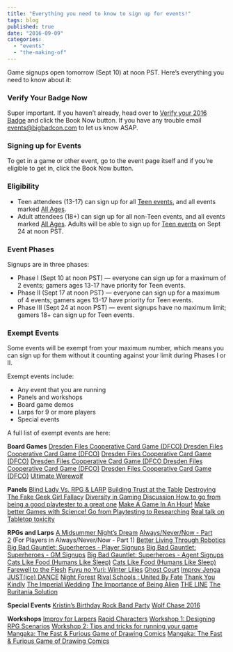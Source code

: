 ```yaml
---
title: "Everything you need to know to sign up for events!"
tags: blog
published: true
date: "2016-09-09"
categories: 
  - "events"
  - "the-making-of"
---
```


Game signups open tomorrow (Sept 10) at noon PST. Here’s everything you need to know about it:

### Verify Your Badge Now

Super important. If you haven’t already, head over to [Verify your 2016 Badge](http://www.bigbadcon.com/events/verify-your-2016-big-bad-con-badge/) and click the Book Now button. If you have any trouble email [events@bigbadcon.com](mailto:events@bigbadcon.com) to let us know ASAP.

### Signing up for Events

To get in a game or other event, go to the event page itself and if you’re eligible to get in, click the Book Now button.

### Eligibility

- Teen attendees (13-17) can sign up for all [Teen events](http://www.bigbadcon.com/events/categories/teens/), and all events marked [All Ages](http://www.bigbadcon.com/events/tags/all-ages/).
- Adult attendees (18+) can sign up for all non-Teen events, and all events marked [All Ages](http://www.bigbadcon.com/events/tags/all-ages/). Adults will be able to sign up for [Teen events](http://www.bigbadcon.com/events/categories/teens/) on Sept 24 at noon PST.

### Event Phases

Signups are in three phases:

- Phase I (Sept 10 at noon PST) — everyone can sign up for a maximum of 2 events; gamers ages 13-17 have priority for Teen events.
- Phase II (Sept 17 at noon PST) — everyone can sign up for a maximum of 4 events; gamers ages 13-17 have priority for Teen events.
- Phase III (Sept 24 at noon PST) — event signups have no maximum limit; gamers 18+ can sign up for Teen events.

### Exempt Events

Some events will be exempt from your maximum number, which means you can sign up for them without it counting against your limit during Phases I or II.

Exempt events include:

- Any event that you are running
- Panels and workshops
- Board game demos
- Larps for 9 or more players
- Special events

A full list of exempt events are here:

**Board Games** [Dresden Files Cooperative Card Game (DFCO) Dresden Files Cooperative Card Game (DFCO)](http://www.bigbadcon.com/events/dresden-files-cooperative-card-game-dfco-2/) [Dresden Files Cooperative Card Game (DFCO)](http://www.bigbadcon.com/events/dresden-files-cooperative-card-game-dfco-3/) [Dresden Files Cooperative Card Game (DFCO Dresden Files Cooperative Card Game (DFCO)](http://www.bigbadcon.com/events/dresden-files-cooperative-card-game-dfco-5/) [Dresden Files Cooperative Card Game (DFCO)](http://www.bigbadcon.com/events/dresden-files-cooperative-card-game-dfco-6/) [Ultimate Werewolf](http://www.bigbadcon.com/events/ultimate-werewolf/)

**Panels** [Blind Lady Vs. RPG & LARP](http://www.bigbadcon.com/events/blind-lady-vs-rpg-larp/) [Building Trust at the Table](http://www.bigbadcon.com/events/building-trust-at-the-table/) [Destroying The Fake Geek Girl Fallacy](http://www.bigbadcon.com/events/destroying-the-fake-geek-girl-fallacy/) [Diversity in Gaming Discussion How to go from being a good playtester to a great one](http://www.bigbadcon.com/events/how-to-go-from-being-a-good-playtester-to-a-great-one/) [Make A Game In An Hour!](http://www.bigbadcon.com/events/make-a-game-in-an-hour/) [Make better Games with Science! Go from Playtesting to Researching](http://www.bigbadcon.com/events/make-better-games-with-science-go-from-playtesting-to-researching/) [Real talk on Tabletop toxicity](http://www.bigbadcon.com/events/real-talk-on-tabletop-toxicity/)

**RPGs and Larps** [A Midsummer Night’s Dream](http://www.bigbadcon.com/events/a-midsummer-nights-dream/) [Always/Never/Now - Part 2](http://www.bigbadcon.com/events/alwaysnevernow-part-2-3/) (For Players in Always/Never/Now - Part 1) [Better Living Through Robotics](http://www.bigbadcon.com/events/better-living-through-robotics/) [Big Bad Gauntlet: Superheroes - Player Signups](http://www.bigbadcon.com/events/big-bad-gauntlet-superheroes-player-signups/ "Big Bad Gauntlet: Superheroes - Player Signups") [](http://www.bigbadcon.com/events/better-living-through-robotics/) [Big Bad Gauntlet: Superheroes - GM Signups](http://www.bigbadcon.com/events/big-bad-gauntlet-superheroes-gm-signups/ "Big Bad Gauntlet: Superheroes - GM Signups") [](http://www.bigbadcon.com/events/better-living-through-robotics/) [Big Bad Gauntlet: Superheroes - Agent Signups](http://www.bigbadcon.com/events/big-bad-gauntlet-superheroes-agent-signups/ "Big Bad Gauntlet: Superheroes - Agent Signups") [](http://www.bigbadcon.com/events/better-living-through-robotics/) [Cats Like Food (Humans Like Sleep)](http://www.bigbadcon.com/events/cats-like-food-humans-like-sleep/) [Cats Like Food (Humans Like Sleep)](http://www.bigbadcon.com/events/cats-like-food-humans-like-sleep-2/) [Farewell to the Flesh](http://www.bigbadcon.com/events/farewell-to-the-flesh/) [Fuyu no Yuri: Winter Lilies](http://www.bigbadcon.com/events/fuyu-no-yuri-winter-lilies/) [Ghost Court](http://www.bigbadcon.com/events/ghost-court-2/) [Improv Jenga](http://www.bigbadcon.com/events/improv-jenga/) [](http://www.bigbadcon.com/events/ghost-court-2/) [JUST(ice) DANCE](http://www.bigbadcon.com/events/justice-dance/) [Night Forest](http://www.bigbadcon.com/events/night-forest/) [Rival Schools : United By Fate](http://www.bigbadcon.com/events/rival-schools-united-by-fate/) [Thank You Kindly](http://www.bigbadcon.com/events/thank-you-kindly-2/) [The Imperial Wedding](http://www.bigbadcon.com/events/the-imperial-wedding/) [The Importance of Being Alien](http://www.bigbadcon.com/events/the-importance-of-being-alien/) [THE LINE](http://www.bigbadcon.com/events/the-line/) [The Ruritania Solution](http://www.bigbadcon.com/events/the-ruritania-solution/)

**Special Events** [Kristin’s Birthday Rock Band Party](http://www.bigbadcon.com/events/kristins-birthday-rock-band-party/) [Wolf Chase 2016](http://www.bigbadcon.com/events/wolf-chase-2016/)

**Workshops** [Improv for Larpers](http://www.bigbadcon.com/events/improv-for-larpers/) [Rapid Characters](http://www.bigbadcon.com/events/rapid-characters/) [Workshop 1: Designing RPG Scenarios](http://www.bigbadcon.com/events/workshop-1-designing-rpg-scenarios/) [Workshop 2: Tips and tricks for running your game](http://www.bigbadcon.com/events/workshop-2-tips-and-tricks-for-running-your-game/) [Mangaka: The Fast & Furious Game of Drawing Comics](http://www.bigbadcon.com/events/mangaka-the-fast-furious-game-of-drawing-comics/) [Mangaka: The Fast & Furious Game of Drawing Comics](http://www.bigbadcon.com/events/mangaka-the-fast-furious-game-of-drawing-comics-2/)
